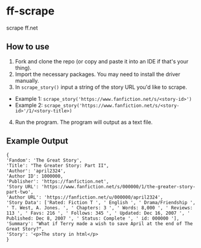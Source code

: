 # ff-scrape
scrape ff.net

## How to use 

1. Fork and clone the repo (or copy and paste it into an IDE if that's your thing). 
2. Import the necessary packages. You may need to install the driver manually. 
3. In `scrape_story()` input a string of the story URL you'd like to scrape. 
- Example 1: `scrape_story('https://www.fanfiction.net/s/<story-id>')`
- Example 2: `scrape_story('https://www.fanfiction.net/s/<story-id>'/1/<story-title>)`
4. Run the program. The program will output as a text file. 


## Example Output 
```
{
'Fandom': 'The Great Story', 
'Title': "The Greater Story: Part II", 
'Author': 'april2324', 
'Author ID': 1000000, 
'Publisher': 'https://fanfiction.net', 
'Story URL': 'https://www.fanfiction.net/s/000000/1/the-greater-story-part-two', 
'Author URL': 'https://fanfiction.net/u/000000/april2324', 
'Story Data': ['Rated: Fiction T ', ' English ', ' Drama/Friendship ', ' T. West, A. Jones. ', ' Chapters: 3 ', ' Words: 8,000 ', ' Reviews: 113 ', ' Favs: 216 ', ' Follows: 345 ', ' Updated: Dec 16, 2007 ', ' Published: Dec 8, 2007 ', ' Status: Complete ', ' id: 000000 '], 
'Summary': "What if Terry made a wish to save April at the end of The Great Story?", 
'Story': '<p>The story in html</p>
}
```
